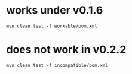 # works under v0.1.6
```
mvn clean test -f workable/pom.xml
```
# does not work in v0.2.2
```
mvn clean test -f incompatible/pom.xml 
```
